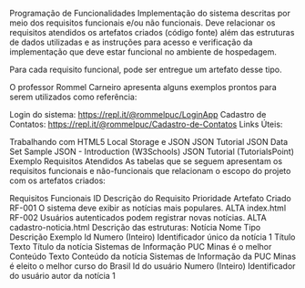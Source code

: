 Programação de Funcionalidades
Implementação do sistema descritas por meio dos requisitos funcionais e/ou não funcionais. Deve relacionar os requisitos atendidos os artefatos criados (código fonte) além das estruturas de dados utilizadas e as instruções para acesso e verificação da implementação que deve estar funcional no ambiente de hospedagem.

Para cada requisito funcional, pode ser entregue um artefato desse tipo.

O professor Rommel Carneiro apresenta alguns exemplos prontos para serem utilizados como referência:

Login do sistema: https://repl.it/@rommelpuc/LoginApp
Cadastro de Contatos: https://repl.it/@rommelpuc/Cadastro-de-Contatos
Links Úteis:

Trabalhando com HTML5 Local Storage e JSON
JSON Tutorial
JSON Data Set Sample
JSON - Introduction (W3Schools)
JSON Tutorial (TutorialsPoint)
Exemplo
Requisitos Atendidos
As tabelas que se seguem apresentam os requisitos funcionais e não-funcionais que relacionam o escopo do projeto com os artefatos criados:

Requisitos Funcionais
ID	Descrição do Requisito	Prioridade	Artefato Criado
RF-001	O sistema deve exibir as notícias mais populares.	ALTA	index.html
RF-002	Usuários autenticados podem registrar novas notícias.	ALTA	cadastro-noticia.html
Descrição das estruturas:
Notícia
Nome	Tipo	Descrição	Exemplo
Id	Numero (Inteiro)	Identificador único da notícia	1
Título	Texto	Título da notícia	Sistemas de Informação PUC Minas é o melhor
Conteúdo	Texto	Conteúdo da notícia	Sistemas de Informação da PUC Minas é eleito o melhor curso do Brasil
Id do usuário	Numero (Inteiro)	Identificador do usuário autor da notícia	1





